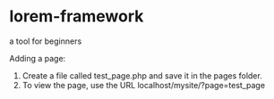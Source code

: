 lorem-framework
===============

a tool for beginners

Adding a page:

1. Create a file called test_page.php and save it in the pages folder.
2. To view the page, use the URL localhost/mysite/?page=test_page